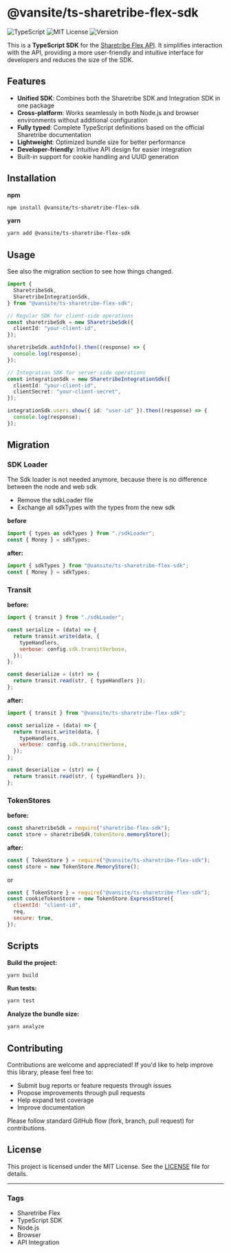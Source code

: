 # @vansite/ts-sharetribe-flex-sdk

![TypeScript](https://img.shields.io/badge/TypeScript-4.x-blue)
![MIT License](https://img.shields.io/badge/license-MIT-green)
![Version](https://img.shields.io/badge/version-1.0.17-blue)

This is a **TypeScript SDK** for the [Sharetribe Flex API](https://www.sharetribe.com/api-reference/). It simplifies interaction with the API, providing a more user-friendly and intuitive interface for developers and reduces the size of the SDK.

## Features

- **Unified SDK**: Combines both the Sharetribe SDK and Integration SDK in one package
- **Cross-platform**: Works seamlessly in both Node.js and browser environments without additional configuration
- **Fully typed**: Complete TypeScript definitions based on the official Sharetribe documentation
- **Lightweight**: Optimized bundle size for better performance
- **Developer-friendly**: Intuitive API design for easier integration
- Built-in support for cookie handling and UUID generation

## Installation

**npm**

```bash
npm install @vansite/ts-sharetribe-flex-sdk
```

**yarn**

```bash
yarn add @vansite/ts-sharetribe-flex-sdk
```

## Usage

See also the migration section to see how things changed.

```typescript
import {
  SharetribeSdk,
  SharetribeIntegrationSdk,
} from "@vansite/ts-sharetribe-flex-sdk";

// Regular SDK for client-side operations
const sharetribeSdk = new SharetribeSdk({
  clientId: "your-client-id",
});

sharetribeSdk.authInfo().then((response) => {
  console.log(response);
});

// Integration SDK for server-side operations
const integrationSdk = new SharetribeIntegrationSdk({
  clientId: "your-client-id",
  clientSecret: "your-client-secret",
});

integrationSdk.users.show({ id: "user-id" }).then((response) => {
  console.log(response);
});
```

## Migration

### SDK Loader

The Sdk loader is not needed anymore, because there is no difference between the node and web sdk

- Remove the sdkLoader file
- Exchange all sdkTypes with the types from the new sdk

**before**

```javascript
import { types as sdkTypes } from "./sdkLoader";
const { Money } = sdkTypes;
```

**after:**

```javascript
import { sdkTypes } from "@vansite/ts-sharetribe-flex-sdk";
const { Money } = sdkTypes;
```

### Transit

**before:**

```javascript
import { transit } from "./sdkLoader";

const serialize = (data) => {
  return transit.write(data, {
    typeHandlers,
    verbose: config.sdk.transitVerbose,
  });
};

const deserialize = (str) => {
  return transit.read(str, { typeHandlers });
};
```

**after:**

```javascript
import { transit } from "@vansite/ts-sharetribe-flex-sdk";

const serialize = (data) => {
  return transit.write(data, {
    typeHandlers,
    verbose: config.sdk.transitVerbose,
  });
};

const deserialize = (str) => {
  return transit.read(str, { typeHandlers });
};
```

### TokenStores

**before:**

```javascript
const sharetribeSdk = require("sharetribe-flex-sdk");
const store = sharetribeSdk.tokenStore.memoryStore();
```

**after:**

```javascript
const { TokenStore } = require("@vansite/ts-sharetribe-flex-sdk");
const store = new TokenStore.MemoryStore();
```

or

```javascript
const { TokenStore } = require("@vansite/ts-sharetribe-flex-sdk");
const cookieTokenStore = new TokenStore.ExpressStore({
  clientId: "client-id",
  req,
  secure: true,
});
```

## Scripts

**Build the project:**

```bash
yarn build
```

**Run tests:**

```bash
yarn test
```

**Analyze the bundle size:**

```bash
yarn analyze
```

## Contributing

Contributions are welcome and appreciated! If you'd like to help improve this library, please feel free to:

- Submit bug reports or feature requests through issues
- Propose improvements through pull requests
- Help expand test coverage
- Improve documentation

Please follow standard GitHub flow (fork, branch, pull request) for contributions.

## License

This project is licensed under the MIT License. See the [LICENSE](LICENSE.txt) file for details.

---

### Tags

- Sharetribe Flex
- TypeScript SDK
- Node.js
- Browser
- API Integration
